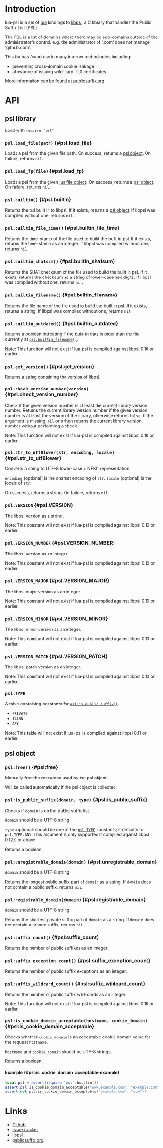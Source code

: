 # Introduction

lua-psl is a set of [lua](https://www.lua.org) bindings to [libpsl](https://github.com/rockdaboot/libpsl), a C library that handles the Public Suffix List (PSL).

The PSL is a list of domains where there may be sub-domains outside of the administrator's control.
e.g. the administrator of '.com' does not manage 'github.com'.

This list has found use in many internet technologies including:

  - preventing cross-domain cookie leakage
  - allowance of issuing wild-card TLS certificates

More information can be found at [publicsuffix.org](https://publicsuffix.org/)


# API

## psl library

Load with `require "psl"`

### `psl.load_file(path)` <!-- --> {#psl.load_file}

Loads a psl from the given file path.
On success, returns a [psl object](#psl-object).
On failure, returns `nil`.


### `psl.load_fp(file)` <!-- --> {#psl.load_fp}

Loads a psl from the given [lua file object](https://www.lua.org/manual/5.3/manual.html#6.8).
On success, returns a [psl object](#psl-object).
On failure, returns `nil`.


### `psl.builtin()` <!-- --> {#psl.builtin}

Returns the psl built in to libpsl.
If it exists, returns a [psl object](#psl-object).
If libpsl was compiled without one, returns `nil`.


### `psl.builtin_file_time()` <!-- --> {#psl.builtin_file_time}

Returns the time-stamp of the file used to build the built in psl.
If it exists, returns the time-stamp as an integer.
If libpsl was compiled without one, returns `nil`.


### `psl.builtin_sha1sum()` <!-- --> {#psl.builtin_sha1sum}

Returns the SHA1 checksum of the file used to build the built in psl.
If it exists, returns the checksum as a string of lower-case hex digits.
If libpsl was compiled without one, returns `nil`.


### `psl.builtin_filename()` <!-- --> {#psl.builtin_filename}

Returns the file name of the file used to build the built in psl.
If it exists, returns a string.
If libpsl was compiled without one, returns `nil`.


### `psl.builtin_outdated()` <!-- --> {#psl.builtin_outdated}

Returns a boolean indicating if the built-in data is older than the file currently at [`psl.builtin_filename()`](#psl.builtin_filename).

Note: This function will not exist if lua-psl is compiled against libpsl 0.10 or earlier.


### `psl.get_version()` <!-- --> {#psl.get_version}

Returns a string containing the version of libpsl.


### `psl.check_version_number(version)` <!-- --> {#psl.check_version_number}

Check if the given version number is at least the current library version number.
Returns the current library version number if the given version number is at least the version of the library, otherwise returns `false`. If the argument is missing, `nil` or `0` then returns the current library version number without performing a check.

Note: This function will not exist if lua-psl is compiled against libpsl 0.10 or earlier.


### `psl.str_to_utf8lower(str, encoding, locale)` <!-- --> {#psl.str_to_utf8lower}

Converts a string to UTF-8 lower-case + NFKC representation.

`encoding` (optional) is the charset encoding of `str`.
`locale` (optional) is the locale of `str`.

On success, returns a string.
On failure, returns `nil`.


### `psl.VERSION` <!-- --> {#psl.VERSION}

The libpsl version as a string.

Note: This constant will not exist if lua-psl is compiled against libpsl 0.10 or earlier.


### `psl.VERSION_NUMBER` <!-- --> {#psl.VERSION_NUMBER}

The libpsl version as an integer.

Note: This constant will not exist if lua-psl is compiled against libpsl 0.10 or earlier.


### `psl.VERSION_MAJOR` <!-- --> {#psl.VERSION_MAJOR}

The libpsl major version as an integer.

Note: This constant will not exist if lua-psl is compiled against libpsl 0.10 or earlier.


### `psl.VERSION_MINOR` <!-- --> {#psl.VERSION_MINOR}

The libpsl minor version as an integer.

Note: This constant will not exist if lua-psl is compiled against libpsl 0.10 or earlier.


### `psl.VERSION_PATCH` <!-- --> {#psl.VERSION_PATCH}

The libpsl patch version as an integer.

Note: This constant will not exist if lua-psl is compiled against libpsl 0.10 or earlier.


### `psl.TYPE`

A table containing constants for [`psl:is_public_suffix()`](#psl:is_public_suffix).

  - `PRIVATE`
  - `ICANN`
  - `ANY`

Note: This table will not exist if lua-psl is compiled against libpsl 0.11 or earlier.


## psl object

### `psl:free()` <!-- --> {#psl:free}

Manually free the resources used by the psl object.

Will be called automatically if the psl object is collected.


### `psl:is_public_suffix(domain, type)` <!-- --> {#psl:is_public_suffix}

Checks if `domain` is on the public suffix list.

`domain` should be a UTF-8 string.

`type` (optional) should be one of the [`psl.TYPE`](#psl.TYPE) constants; it defaults to `psl.TYPE.ANY`.
This argument is only supported if compiled against libpsl 0.12.0 or above.

Returns a boolean.


### `psl:unregistrable_domain(domain)` <!-- --> {#psl:unregistrable_domain}

`domain` should be a UTF-8 string.

Returns the longest public suffix part of `domain` as a string.
If `domain` does not contain a public suffix, returns `nil`.


### `psl:registrable_domain(domain)` <!-- --> {#psl:registrable_domain}

`domain` should be a UTF-8 string.

Returns the shortest private suffix part of `domain` as a string.
If `domain` does not contain a private suffix, returns `nil`.


### `psl:suffix_count()` <!-- --> {#psl:suffix_count}

Returns the number of public suffixes as an integer.


### `psl:suffix_exception_count()` <!-- --> {#psl:suffix_exception_count}

Returns the number of public suffix exceptions as an integer.


### `psl:suffix_wildcard_count()` <!-- --> {#psl:suffix_wildcard_count}

Returns the number of public suffix wild-cards as an integer.

Note: This function will not exist if lua-psl is compiled against libpsl 0.10 or earlier.


### `psl:is_cookie_domain_acceptable(hostname, cookie_domain)` <!-- --> {#psl:is_cookie_domain_acceptable}

Checks whether `cookie_domain` is an acceptable cookie domain value for the request `hostname`.

`hostname` and `cookie_domain` should be UTF-8 strings.

Returns a boolean.

#### Example <!-- --> {#psl:is_cookie_domain_acceptable-example}

```lua
local psl = assert(require "psl".builtin())
assert(psl:is_cookie_domain_acceptable("www.example.com", "example.com"))
assert(not psl:is_cookie_domain_acceptable("example.com", "com"))
```


# Links

  - [Github](https://github.com/daurnimator/lua-psl)
  - [Issue tracker](https://github.com/daurnimator/lua-psl/issues)
  - [libpsl](https://github.com/rockdaboot/libpsl)
  - [publicsuffix.org](https://publicsuffix.org/)
